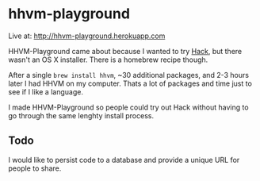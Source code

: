 # hhvm-playground

Live at: http://hhvm-playground.herokuapp.com

HHVM-Playground came about because I wanted to try [Hack](hacklang.org), but
there wasn't an OS X installer. There is a homebrew recipe though.

After a single `brew install hhvm`, ~30 additional packages, and 2-3 hours
later I had HHVM on my computer. Thats a lot of packages and time just to see if
I like a language.

I made HHVM-Playground so people could try out Hack without having to go through
the same lenghty install process.

## Todo

I would like to persist code to a database and provide a unique URL for people
to share.
